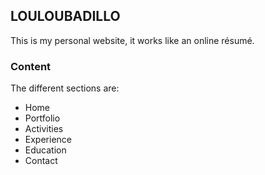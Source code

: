 ## LOULOUBADILLO

This is my personal website, it works like an online résumé. 

### Content

The different sections are:
- Home
- Portfolio
- Activities
- Experience
- Education
- Contact

